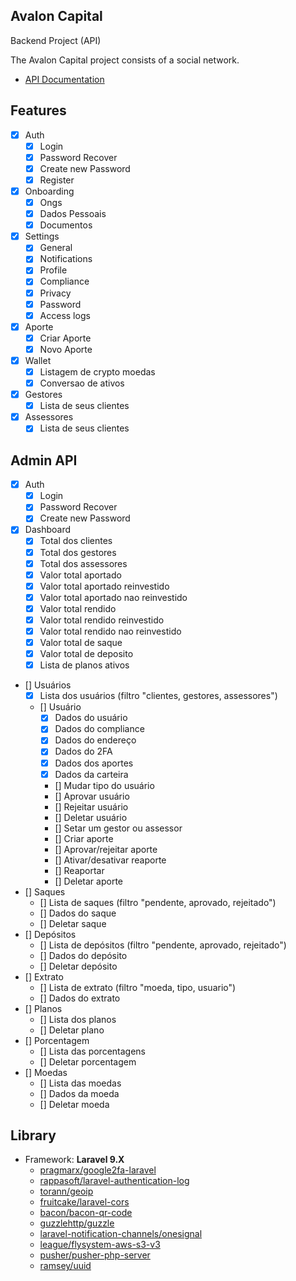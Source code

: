 ## Avalon Capital

Backend Project (API)

The Avalon Capital project consists of a social network.

-   [API Documentation](https://documenter.getpostman.com/view/9111037/2s93CHuaK1)

## Features

-   [x] Auth
    -   [x] Login
    -   [x] Password Recover
    -   [x] Create new Password
    -   [x] Register
-   [x] Onboarding
    -   [x] Ongs
    -   [x] Dados Pessoais
    -   [x] Documentos
-   [x] Settings
    -   [x] General
    -   [x] Notifications
    -   [x] Profile
    -   [x] Compliance
    -   [x] Privacy
    -   [x] Password
    -   [x] Access logs
-   [x] Aporte
    -   [x] Criar Aporte
    -   [x] Novo Aporte
-   [x] Wallet
    -   [x] Listagem de crypto moedas
    -   [x] Conversao de ativos
-   [x] Gestores
    -   [x] Lista de seus clientes
-   [x] Assessores
    -   [x] Lista de seus clientes

## Admin API
-   [x] Auth
    -   [x] Login
    -   [x] Password Recover
    -   [x] Create new Password
-   [x] Dashboard
    -   [x] Total dos clientes
    -   [x] Total dos gestores
    -   [x] Total dos assessores
    -   [x] Valor total aportado
    -   [x] Valor total aportado reinvestido
    -   [x] Valor total aportado nao reinvestido
    -   [x] Valor total rendido
    -   [x] Valor total rendido reinvestido
    -   [x] Valor total rendido nao reinvestido
    -   [x] Valor total de saque
    -   [x] Valor total de deposito
    -   [x] Lista de planos ativos
-   [] Usuários
    -   [x] Lista dos usuários (filtro "clientes, gestores, assessores")
    -   [] Usuário
        -   [x] Dados do usuário
        -   [x] Dados do compliance
        -   [x] Dados do endereço
        -   [x] Dados do 2FA
        -   [x] Dados dos aportes
        -   [x] Dados da carteira
        -   [] Mudar tipo do usuário
        -   [] Aprovar usuário
        -   [] Rejeitar usuário
        -   [] Deletar usuário
        -   [] Setar um gestor ou assessor
        -   [] Criar aporte
        -   [] Aprovar/rejeitar aporte
        -   [] Ativar/desativar reaporte
        -   [] Reaportar
        -   [] Deletar aporte
-   [] Saques
    -   [] Lista de saques (filtro "pendente, aprovado, rejeitado")
    -   [] Dados do saque
    -   [] Deletar saque
-   [] Depósitos
    -   [] Lista de depósitos (filtro "pendente, aprovado, rejeitado")
    -   [] Dados do depósito
    -   [] Deletar depósito
-   [] Extrato
    -   [] Lista de extrato (filtro "moeda, tipo, usuario")
    -   [] Dados do extrato
-   [] Planos
    -   [] Lista dos planos
    -   [] Deletar plano
-   [] Porcentagem
    -   [] Lista das porcentagens
    -   [] Deletar porcentagem
-   [] Moedas
    -   [] Lista das moedas
    -   [] Dados da moeda
    -   [] Deletar moeda



## Library

-   Framework: **Laravel 9.X**
    -   [pragmarx/google2fa-laravel](https://github.com/antonioribeiro/google2fa-laravel)
    -   [rappasoft/laravel-authentication-log](https://github.com/rappasoft/laravel-authentication-log)
    -   [torann/geoip](https://github.com/Torann/laravel-geoip)
    -   [fruitcake/laravel-cors](https://github.com/fruitcake/laravel-cors)
    -   [bacon/bacon-qr-code](https://github.com/bacon/bacon-qr-code)
    -   [guzzlehttp/guzzle](https://github.com/guzzlehttp/guzzle)
    -   [laravel-notification-channels/onesignal](https://github.com/laravel-notification-channels/onesignal)
    -   [league/flysystem-aws-s3-v3](https://github.com/league/flysystem-aws-s3-v3)
    -   [pusher/pusher-php-server](https://github.com/pusher/pusher-php-server)
    -   [ramsey/uuid](https://github.com/ramsey/uuid)
